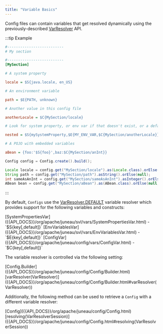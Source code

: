 ```yaml
---
title: "Variable Basics"
---
```


Config files can contain variables that get resolved dynamically using the previously-described [VarResolver]({{API_DOCS}}/org/apache/juneau/svl/VarResolver.html) API.

:::tip Example
```ini
#--------------------------
# My section

#--------------------------
[MySection]

# A system property

locale = $S{java.locale, en_US}

# An environment variable

path = $E{PATH, unknown}

# Another value in this config file

anotherLocale = $C{MySection/locale}

# Look for system property, or env var if that doesn't exist, or a default value if that doesn't exist.

nested = $S{mySystemProperty,$E{MY_ENV_VAR,$C{MySection/anotherLocale}}}

# A POJO with embedded variables

aBean = {foo:'$S{foo}',baz:$C{MySection/anInt}}
```

```java
Config config = Config.create().build();

Locale locale = config.get("MySection/locale").as(Locale.class).orElse(null);
String path = config.get("MySection/path").asString().orElse(null);
int sameAsAnInt = config.get("MySection/sameAsAnInt").asInteger().orElse(null);
ABean bean = config.get("MySection/aBean").as(ABean.class).orElse(null);
```
:::

By default, `Configs` use the [VarResolver.DEFAULT]({{API_DOCS}}/org/apache/juneau/svl/VarResolver.html#DEFAULT)
variable resolver which provides support for the following variables and constructs:

<tree>
<node-0><java-class>[SystemPropertiesVar]({{API_DOCS}}/org/apache/juneau/svl/vars/SystemPropertiesVar.html)</java-class> - `$S{key[,default]}`</node-0>
<node-0><java-class>[EnvVariablesVar]({{API_DOCS}}/org/apache/juneau/svl/vars/EnvVariablesVar.html)</java-class> - `$E{key[,default]}`</node-0>
<node-0><java-class>[ConfigVar]({{API_DOCS}}/org/apache/juneau/config/vars/ConfigVar.html)</java-class> - `$C{key[,default]}`</node-0>
</tree>

The variable resolver is controlled via the following setting:

<tree>
<node-0><java-class>[Config.Builder]({{API_DOCS}}/org/apache/juneau/config/Config/Builder.html)</java-class></node-0>
<node-1><java-method>[varResolver(VarResolver)]({{API_DOCS}}/org/apache/juneau/config/Config/Builder.html#varResolver(VarResolver))</java-method></node-1>
</tree>

Additionally, the following method can be used to retrieve a `Config` with a different variable resolver:

<tree>
<node-0><java-class>[Config]({{API_DOCS}}/org/apache/juneau/config/Config.html)</java-class></node-0>
<node-1><java-method>[resolving(VarResolverSession)]({{API_DOCS}}/org/apache/juneau/config/Config.html#resolving(VarResolverSession))</java-method></node-1>
</tree>
